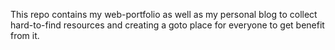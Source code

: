 This repo contains my web-portfolio as well as my personal blog to collect hard-to-find resources and creating a goto place for everyone to get benefit from it.
